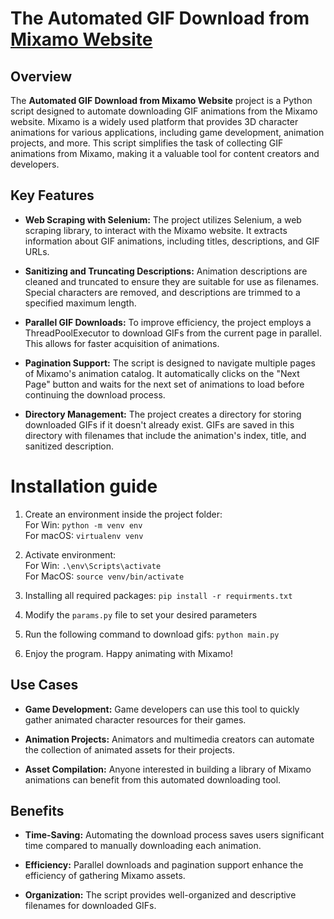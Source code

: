 # The **Automated GIF Download from [Mixamo Website](https://www.mixamo.com/)** 

## Overview
The **Automated GIF Download from Mixamo Website** project is a Python script designed to automate downloading GIF animations from the Mixamo website. Mixamo is a widely used platform that provides 3D character animations for various applications, including game development, animation projects, and more. This script simplifies the task of collecting GIF animations from Mixamo, making it a valuable tool for content creators and developers.

## Key Features

- **Web Scraping with Selenium:** The project utilizes Selenium, a web scraping library, to interact with the Mixamo website. It extracts information about GIF animations, including titles, descriptions, and GIF URLs.

- **Sanitizing and Truncating Descriptions:** Animation descriptions are cleaned and truncated to ensure they are suitable for use as filenames. Special characters are removed, and descriptions are trimmed to a specified maximum length.

- **Parallel GIF Downloads:** To improve efficiency, the project employs a ThreadPoolExecutor to download GIFs from the current page in parallel. This allows for faster acquisition of animations.

- **Pagination Support:** The script is designed to navigate multiple pages of Mixamo's animation catalog. It automatically clicks on the "Next Page" button and waits for the next set of animations to load before continuing the download process.

- **Directory Management:** The project creates a directory for storing downloaded GIFs if it doesn't already exist. GIFs are saved in this directory with filenames that include the animation's index, title, and sanitized description.

# Installation guide

1. Create an environment inside the project folder:<br/>
For Win:
    `python -m venv env`<br/>
For macOS:
    `virtualenv venv`

2. Activate environment:<br/>
For Win: 
    `.\env\Scripts\activate`<br />
For MacOS: 
    `source venv/bin/activate`

3. Installing all required packages:
    `pip install -r requirments.txt`

4. Modify the `params.py` file to set your desired parameters

5. Run the following command to download gifs:
    `python main.py`
6. Enjoy the program. Happy animating with Mixamo!

## Use Cases

- **Game Development:** Game developers can use this tool to quickly gather animated character resources for their games.

- **Animation Projects:** Animators and multimedia creators can automate the collection of animated assets for their projects.

- **Asset Compilation:** Anyone interested in building a library of Mixamo animations can benefit from this automated downloading tool.

## Benefits

- **Time-Saving:** Automating the download process saves users significant time compared to manually downloading each animation.

- **Efficiency:** Parallel downloads and pagination support enhance the efficiency of gathering Mixamo assets.

- **Organization:** The script provides well-organized and descriptive filenames for downloaded GIFs.
